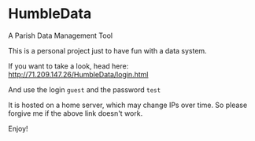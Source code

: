 # HumbleData
A Parish Data Management Tool

This is a personal project just to have fun with a data system.

If you want to take a look, head here: http://71.209.147.26/HumbleData/login.html

And use the login `guest` and the password `test` 

It is hosted on a home server, which may change IPs over time. So please forgive me if the above link doesn't work.

Enjoy!
